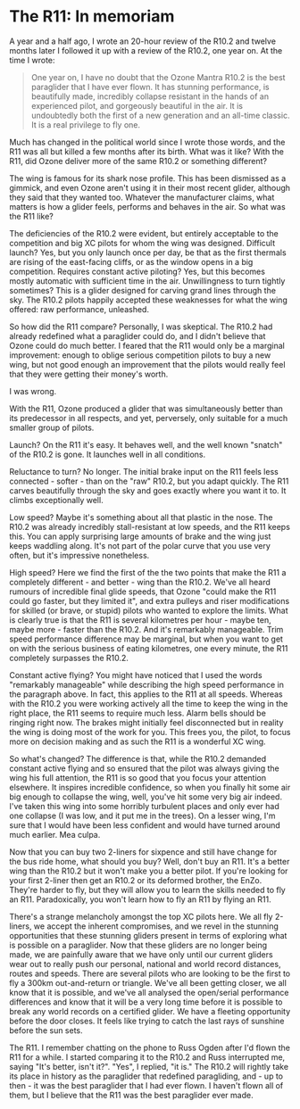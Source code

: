 The R11: In memoriam 
====================

A year and a half ago, I wrote an 20-hour review of the R10.2 and twelve months later I followed it up with a review of the R10.2, one year on. At the time I wrote:

> One year on, I have no doubt that the Ozone Mantra R10.2 is the best paraglider that I have ever flown. It has stunning performance, is beautifully made, incredibly collapse resistant in the hands of an experienced pilot, and gorgeously beautiful in the air. It is undoubtedly both the first of a new generation and an all-time classic. It is a real privilege to fly one.

Much has changed in the political world since I wrote those words, and the R11 was all but killed a few months after its birth. What was it like? With the R11, did Ozone deliver more of the same R10.2 or something different? 

The wing is famous for its shark nose profile. This has been dismissed as a gimmick, and even Ozone aren't using it in their most recent glider, although they said that they wanted too. Whatever the manufacturer claims, what matters is how a glider feels, performs and behaves in the air. So what was the R11 like? 

The deficiencies of the R10.2 were evident, but entirely acceptable to the competition and big XC pilots for whom the wing was designed. Difficult launch? Yes, but you only launch once per day, be that as the first thermals are rising of the east-facing cliffs, or as the window opens in a big competition. Requires constant active piloting? Yes, but this becomes mostly automatic with sufficient time in the air. Unwillingness to turn tightly sometimes? This is a glider designed for carving grand lines through the sky. The R10.2 pilots happily accepted these weaknesses for what the wing offered: raw performance, unleashed. 

So how did the R11 compare? Personally, I was skeptical. The R10.2 had already redefined what a paraglider could do, and I didn't believe that Ozone could do much better. I feared that the R11 would only be a marginal improvement: enough to oblige serious competition pilots to buy a new wing, but not good enough an improvement that the pilots would really feel that they were getting their money's worth. 

I was wrong. 

With the R11, Ozone produced a glider that was simultaneously better than its predecessor in all respects, and yet, perversely, only suitable for a much smaller group of pilots. 

Launch? On the R11 it's easy. It behaves well, and the well known "snatch" of the R10.2 is gone. It launches well in all conditions. 

Reluctance to turn? No longer. The initial brake input on the R11 feels less connected - softer - than on the "raw" R10.2, but you adapt quickly. The R11 carves beautifully through the sky and goes exactly where you want it to. It climbs exceptionally well. 

Low speed? Maybe it's something about all that plastic in the nose. The R10.2 was already incredibly stall-resistant at low speeds, and the R11 keeps this. You can apply surprising large amounts of brake and the wing just keeps waddling along. It's not part of the polar curve that you use very often, but it's impressive nonetheless. 

High speed? Here we find the first of the the two points that make the R11 a completely different - and better - wing than the R10.2. We've all heard rumours of incredible final glide speeds, that Ozone "could make the R11 could go faster, but they limited it", and extra pulleys and riser modifications for skilled (or brave, or stupid) pilots who wanted to explore the limits. What is clearly true is that the R11 is several kilometres per hour - maybe ten, maybe more - faster than the R10.2. And it's remarkably manageable. Trim speed performance difference may be marginal, but when you want to get on with the serious business of eating kilometres, one every minute, the R11 completely surpasses the R10.2. 

Constant active flying? You might have noticed that I used the words "remarkably manageable" while describing the high speed performance in the paragraph above. In fact, this applies to the R11 at all speeds. Whereas with the R10.2 you were working actively all the time to keep the wing in the right place, the R11 seems to require much less. Alarm bells should be ringing right now. The brakes might initially feel disconnected but in reality the wing is doing most of the work for you. This frees you, the pilot, to focus more on decision making and as such the R11 is a wonderful XC wing. 

So what's changed? The difference is that, while the R10.2 demanded constant active flying and so ensured that the pilot was always giving the wing his full attention, the R11 is so good that you focus your attention elsewhere. It inspires incredible confidence, so when you finally hit some air big enough to collapse the wing, well, you've hit some very big air indeed. I've taken this wing into some horribly turbulent places and only ever had one collapse (I was low, and it put me in the trees). On a lesser wing, I'm sure that I would have been less confident and would have turned around much earlier. Mea culpa. 

Now that you can buy two 2-liners for sixpence and still have change for the bus ride home, what should you buy? Well, don't buy an R11. It's a better wing than the R10.2 but it won't make you a better pilot. If you're looking for your first 2-liner then get an R10.2 or its deformed brother, the EnZo. They're harder to fly, but they will allow you to learn the skills needed to fly an R11. Paradoxically, you won't learn how to fly an R11 by flying an R11. 

There's a strange melancholy amongst the top XC pilots here. We all fly 2-liners, we accept the inherent compromises, and we revel in the stunning opportunities that these stunning gliders present in terms of exploring what is possible on a paraglider. Now that these gliders are no longer being made, we are painfully aware that we have only until our current gliders wear out to really push our personal, national and world record distances, routes and speeds. There are several pilots who are looking to be the first to fly a 300km out-and-return or triangle. We've all been getting closer, we all know that it is possible, and we've all analysed the open/serial performance differences and know that it will be a very long time before it is possible to break any world records on a certified glider. We have a fleeting opportunity before the door closes. It feels like trying to catch the last rays of sunshine before the sun sets. 

The R11. I remember chatting on the phone to Russ Ogden after I'd flown the R11 for a while. I started comparing it to the R10.2 and Russ interrupted me, saying "It's better, isn't it?". "Yes", I replied, "it is." The R10.2 will rightly take its place in history as the paraglider that redefined paragliding, and - up to then - it was the best paraglider that I had ever flown. I haven't flown all of them, but I believe that the R11 was the best paraglider ever made.
